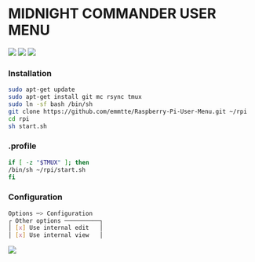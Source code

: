 
# MIDNIGHT COMMANDER USER MENU

[![](https://img.shields.io/badge/rpi-raspberry_pi-c51a4a.svg?style=for-the-badge)](https://www.raspberrypi.org/downloads/raspbian/)
[![](https://img.shields.io/badge/mc-midnight_commander-blue.svg?style=for-the-badge)](https://github.com/MidnightCommander/mc)
[![](https://img.shields.io/badge/tm-tmux-green.svg?style=for-the-badge)](https://github.com/tmux/tmux)

### Installation

```bash
sudo apt-get update
sudo apt-get install git mc rsync tmux
sudo ln -sf bash /bin/sh
git clone https://github.com/emmtte/Raspberry-Pi-User-Menu.git ~/rpi
cd rpi
sh start.sh
```


### .profile
```bash
if [ -z "$TMUX" ]; then
/bin/sh ~/rpi/start.sh
fi
```


### Configuration

```bash
Options ─> Configuration
┌ Other options ──────────┐
│ [x] Use internal edit   │
│ [x] Use internal view   │
```

[![](https://img.shields.io/badge/(c)_2014--2020-MIT-yellow.svg?style=for-the-badge)](https://opensource.org/licenses/MIT)


